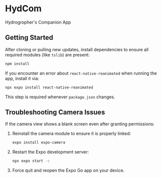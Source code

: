 # HydCom
Hydrogropher's Companion App

## Getting Started

After cloning or pulling new updates, install dependencies to ensure all required modules (like `tslib`) are present:

```bash
npm install
```
If you encounter an error about `react-native-reanimated` when running the app, install it via:
```bash
npx expo install react-native-reanimated
```

This step is required whenever `package.json` changes.

## Troubleshooting Camera Issues

If the camera view shows a blank screen even after granting permissions:

1. Reinstall the camera module to ensure it is properly linked:

   ```bash
   expo install expo-camera
   ```

2. Restart the Expo development server:

   ```bash
   npx expo start -c
   ```

3. Force quit and reopen the Expo Go app on your device.
